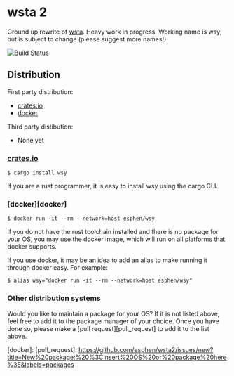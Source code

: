 # wsta 2

Ground up rewrite of [wsta][wsta]. Heavy work in progress. Working name is wsy,
but is subject to change (please suggest more names!).

[![Build Status](https://travis-ci.org/esphen/wsta2.svg?branch=master)](https://travis-ci.org/esphen/wsta2)


## Distribution
First party distribution:
- [crates.io](#crates.io)
- [docker](#docker)

Third party distibution:
- None yet

### [crates.io][crates.io]

    $ cargo install wsy

If you are a rust programmer, it is easy to install wsy using the cargo CLI.

### [docker][docker]

    $ docker run -it --rm --network=host esphen/wsy

If you do not have the rust toolchain installed and there is no package for your
OS, you may use the docker image, which will run on all platforms that docker
supports.

If you use docker, it may be an idea to add an alias to make running it through
docker easy. For example:

    $ alias wsy="docker run -it --rm --network=host esphen/wsy"

### Other distribution systems

Would you like to maintain a package for your OS? If it is not listed above,
feel free to add it to the package manager of your choice. Once you have done
so, please make a [pull request][pull_request] to add it to the list above.

[wsta]: https://github.com/esphen/wsta/
[crates.io]: https://crates.io
[docker]:
[pull_request]: https://github.com/esphen/wsta2/issues/new?title=New%20package:%20%3CInsert%20OS%20or%20package%20here%3E&labels=packages
